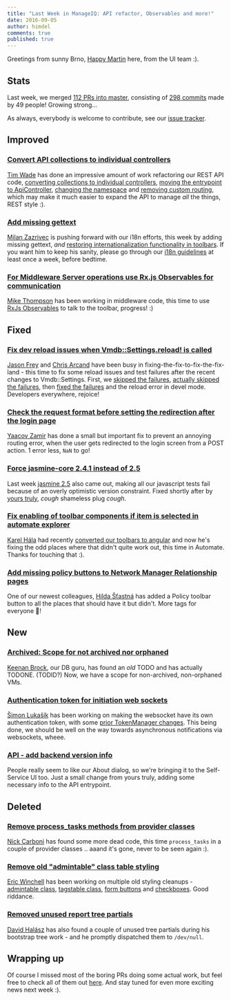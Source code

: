 ```yaml
---
title: "Last Week in ManageIQ: API refactor, Observables and more!"
date: 2016-09-05
author: himdel
comments: true
published: true
---
```


Greetings from sunny Brno, [Happy Martin](https://github.com/himdel) here, from the UI team :).


## Stats

Last week, we merged [112 PRs into master][PRs merged last week], consisting of [298 commits][Commits merged last week] made by 49 people! Growing strong...

As always, everybody is welcome to contribute, see our [issue tracker](https://github.com/ManageIQ/manageiq/issues).


## Improved

### [Convert API collections to individual controllers](https://github.com/ManageIQ/manageiq/pull/10941)

[Tim Wade](https://github.com/imtayadeway) has done an impressive amount of work refactoring our REST API code, [converting collections to individual controllers](https://github.com/ManageIQ/manageiq/pull/10890), [moving the entrypoint to ApiController](https://github.com/ManageIQ/manageiq/pull/10880), [changing the namespace](https://github.com/ManageIQ/manageiq/pull/10823) and [removing custom routing](https://github.com/ManageIQ/manageiq/pull/10993), which may make it much easier to expand the API to manage *all* the things, REST style :).

### [Add missing gettext](https://github.com/ManageIQ/manageiq/pull/10935)
[Milan Zazrivec](https://github.com/mzazrivec) is pushing forward with our i18n efforts, this week by adding missing gettext, *and* [restoring internationalization functionality in toolbars](https://github.com/ManageIQ/manageiq/pull/10787). If you want him to keep his sanity, please go through our [i18n guidelines](https://github.com/ManageIQ/guides/blob/master/i18n.md) at least once a week, before bedtime.

### [For Middleware Server operations use Rx.js Observables for communication](https://github.com/ManageIQ/manageiq/pull/10687)
[Mike Thompson](https://github.com/mtho11) has been working in middleware code, this time to use [RxJs Observables](https://github.com/Reactive-Extensions/RxJS/blob/master/doc/api/core/observable.md) to talk to the toolbar, progress! :)


## Fixed

### [Fix dev reload issues when Vmdb::Settings.reload! is called](https://github.com/ManageIQ/manageiq/pull/10988)
[Jason Frey](https://github.com/Fryguy) and [Chris Arcand](https://github.com/chrisarcand) have been busy in fixing-the-fix-to-fix-the-fix-land - this time to fix some reload issues and test failures after the recent changes to Vmdb::Settings. First, we [skipped the failures](https://github.com/ManageIQ/manageiq/pull/10841), [actually skipped the failures](https://github.com/ManageIQ/manageiq/pull/10857), then [fixed the failures](https://github.com/ManageIQ/manageiq/pull/10886) and the reload error in devel mode. Developers everywhere, rejoice!

### [Check the request format before setting the redirection after the login page](https://github.com/ManageIQ/manageiq/pull/10702)
[Yaacov Zamir](https://github.com/yaacov) has done a small but important fix to prevent an annoying routing error, when the user gets redirected to the login screen from a POST action. 1 error less, `NaN` to go!

### [Force jasmine-core 2.4.1 instead of 2.5](https://github.com/ManageIQ/manageiq/pull/10898)
Last week [jasmine 2.5](https://github.com/jasmine/jasmine) also came out, making all our javascript tests fail because of an overly optimistic version constraint. Fixed shortly after by [yours truly](https://github.com/himdel), *cough* shameless plug *cough*.

### [Fix enabling of toolbar components if item is selected in automate explorer](https://github.com/ManageIQ/manageiq/pull/10827)
[Karel Hála](https://github.com/karelhala) had recently [converted our toolbars to angular](https://github.com/ManageIQ/manageiq/pull/9753) and now he's fixing the odd places where that didn't quite work out, this time in Automate. Thanks for touching that :).

### [Add missing policy buttons to Network Manager Relationship pages](https://github.com/ManageIQ/manageiq/pull/10584)
One of our newest colleagues, [Hilda Šťastná](https://github.com/hstastna) has added a Policy toolbar button to all the places that should have it but didn't. More tags for everyone :cookie:!


## New

### [Archived: Scope for not archived nor orphaned](https://github.com/ManageIQ/manageiq/pull/10920)
[Keenan Brock](https://github.com/kbrock), our DB guru, has found an *old* TODO and has actually TODONE. (TODID?)
Now, we have a scope for non-archived, non-orphaned VMs.

### [Authentication token for initiation web sockets](https://github.com/ManageIQ/manageiq/pull/10874)
[Šimon Lukašík](https://github.com/isimluk) has been working on making the websocket have its own authentication token, with some [prior TokenManager changes](https://github.com/ManageIQ/manageiq/pull/10808). This being done, we should be well on the way towards asynchronous notifications via websockets, wheee.

### [API - add backend version info](https://github.com/ManageIQ/manageiq/pull/10848)
People really seem to like our About dialog, so we're bringing it to the Self-Service UI too. Just a small change from yours truly, adding some necessary info to the API entrypoint.


## Deleted

### [Remove process_tasks methods from provider classes](https://github.com/ManageIQ/manageiq/pull/10985)
[Nick Carboni](https://github.com/carbonin) has found some more dead code, this time `process_tasks` in a couple of provider classes .. aaand it's gone, never to be seen again :).

### [Remove old "admintable" class table styling](https://github.com/ManageIQ/manageiq/pull/10921)
[Eric Winchell](https://github.com/epwinchell) has been working on multiple old styling cleanups - [admintable class](https://github.com/ManageIQ/manageiq/pull/10921), [tagstable class](https://github.com/ManageIQ/manageiq/pull/10881), [form buttons](https://github.com/ManageIQ/manageiq/pull/10878) and [checkboxes](https://github.com/ManageIQ/manageiq/pull/10876). Good riddance.

### [Removed unused report tree partials](https://github.com/ManageIQ/manageiq/pull/10790)
[David Halász](https://github.com/skateman) has also found a couple of unused tree partials during his bootstrap tree work - and he promptly dispatched them to `/dev/null`.


## Wrapping up

Of course I missed most of the boring PRs doing some actual work, but feel free to check all of them out [here][PRs merged last week]. And stay tuned for even more exciting news next week :).


[PRs merged last week]: https://github.com/ManageIQ/manageiq/pulls?utf8=%E2%9C%93&q=is%3Apr%20is%3Amerged%20base%3Amaster%20merged%3A%222016-08-29%20..%202016-09-04%22%20sort%3Acreated-desc%20
[Commits merged last week]: https://github.com/manageiq/manageiq/compare/master@%7B2016-08-29%7D...@%7B2016-09-04%7D
